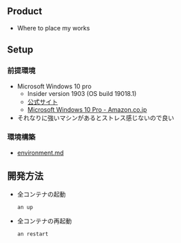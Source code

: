 ## Product
- Where to place my works

## Setup
### 前提環境
- Microsoft Windows 10 pro
  - Insider version 1903 (OS build 19018.1)
  - [公式サイト](https://www.microsoft.com/ja-jp/store/b/windows)
  - [Microsoft Windows 10 Pro - Amazon.co.jp](https://www.amazon.co.jp/dp/B013I9T4LU)
- それなりに強いマシンがあるとストレス感じないので良い

### 環境構築
- [environment.md](https://github.com/anoriqq/product/blob/master/docs/environment.md)

## 開発方法
- 全コンテナの起動
  ```sh
  an up
  ```
- 全コンテナの再起動
  ```sh
  an restart
  ```
